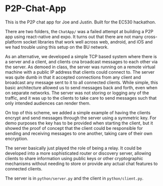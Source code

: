 # P2P-Chat-App
This is the P2P chat app for Joe and Justin. Built for the EC530 hackathon.

There are two folders, the `ChatApp/` was a failed attempt at building a P2P
app using react-native and expo. It turns out that there are not many
cross-platform socket libraries that work well across web, android, and iOS
and we had trouble using this setup on the BU network.

As an alternative, we developed a simple TCP based system where there is a
server and a client, and clients cna broadcast messages to each other via the
server. As demoed in class, the server was running on a remote virtual machine
with a public IP address that clients could connect to. The server was quite
dumb in that it accepted connections from any client and broadcast any message
sent to it to all connected clients. While simple, this basic architecture
allowed us to send messages back and forth, even when on separate networks. The
server was not storing or logging any of the traffic, and it was up to the
clients to take care to send messages such that only intended audiences can
render them.

On top of this scheme, we added a simple example of having the clients
encrypt and send messages through the server using a symmetric key. For demo
purposes the key has to be provided when starting the client, but it showed
the proof of concept that the client could be responsible for sending
and receiving messages to one another, taking care of their own encryption.

The server basically just played the role of being a relay. It could be
developed into a more sophisticated router or discovery server, allowing
clients to share information using public keys or other cryptographic
mechanisms without needing to store or provide any actual chat features to
connected clients.

The server is in `python/server.py` and the client in `python/client.py`.


